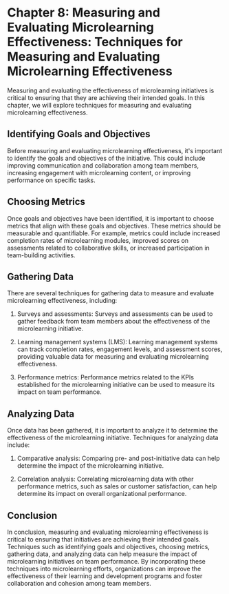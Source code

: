 Chapter 8: Measuring and Evaluating Microlearning Effectiveness: Techniques for Measuring and Evaluating Microlearning Effectiveness
====================================================================================================================================

Measuring and evaluating the effectiveness of microlearning initiatives is critical to ensuring that they are achieving their intended goals. In this chapter, we will explore techniques for measuring and evaluating microlearning effectiveness.

Identifying Goals and Objectives
--------------------------------

Before measuring and evaluating microlearning effectiveness, it's important to identify the goals and objectives of the initiative. This could include improving communication and collaboration among team members, increasing engagement with microlearning content, or improving performance on specific tasks.

Choosing Metrics
----------------

Once goals and objectives have been identified, it is important to choose metrics that align with these goals and objectives. These metrics should be measurable and quantifiable. For example, metrics could include increased completion rates of microlearning modules, improved scores on assessments related to collaborative skills, or increased participation in team-building activities.

Gathering Data
--------------

There are several techniques for gathering data to measure and evaluate microlearning effectiveness, including:

1. Surveys and assessments: Surveys and assessments can be used to gather feedback from team members about the effectiveness of the microlearning initiative.

2. Learning management systems (LMS): Learning management systems can track completion rates, engagement levels, and assessment scores, providing valuable data for measuring and evaluating microlearning effectiveness.

3. Performance metrics: Performance metrics related to the KPIs established for the microlearning initiative can be used to measure its impact on team performance.

Analyzing Data
--------------

Once data has been gathered, it is important to analyze it to determine the effectiveness of the microlearning initiative. Techniques for analyzing data include:

1. Comparative analysis: Comparing pre- and post-initiative data can help determine the impact of the microlearning initiative.

2. Correlation analysis: Correlating microlearning data with other performance metrics, such as sales or customer satisfaction, can help determine its impact on overall organizational performance.

Conclusion
----------

In conclusion, measuring and evaluating microlearning effectiveness is critical to ensuring that initiatives are achieving their intended goals. Techniques such as identifying goals and objectives, choosing metrics, gathering data, and analyzing data can help measure the impact of microlearning initiatives on team performance. By incorporating these techniques into microlearning efforts, organizations can improve the effectiveness of their learning and development programs and foster collaboration and cohesion among team members.
